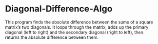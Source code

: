 # Diagonal-Difference-Algo
This program finds the absolute difference between the sums of a square matrix’s two diagonals. It loops through the matrix, adds up the primary diagonal (left to right) and the secondary diagonal (right to left), then returns the absolute difference between them.
